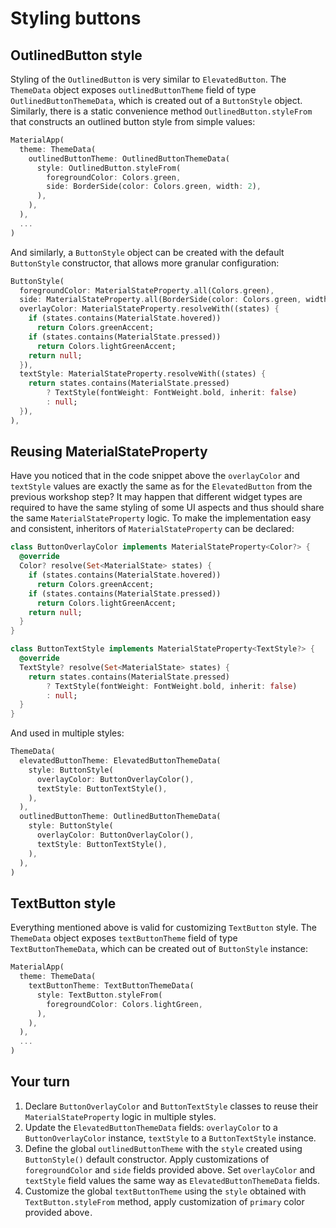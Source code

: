 # Styling buttons

## OutlinedButton style

Styling of the `OutlinedButton` is very similar to `ElevatedButton`. The `ThemeData` object exposes `outlinedButtonTheme` field of type `OutlinedButtonThemeData`, which is created out of a `ButtonStyle` object. Similarly, there is a static convenience method `OutlinedButton.styleFrom` that constructs an outlined button style from simple values:

```dart
MaterialApp(
  theme: ThemeData(
    outlinedButtonTheme: OutlinedButtonThemeData(
      style: OutlinedButton.styleFrom(
        foregroundColor: Colors.green,
        side: BorderSide(color: Colors.green, width: 2),
      ),
    ),
  ),
  ...
)
```

And similarly, a `ButtonStyle` object can be created with the default `ButtonStyle` constructor, that allows more granular configuration:

```dart
ButtonStyle(
  foregroundColor: MaterialStateProperty.all(Colors.green),
  side: MaterialStateProperty.all(BorderSide(color: Colors.green, width: 2)),
  overlayColor: MaterialStateProperty.resolveWith((states) {
    if (states.contains(MaterialState.hovered))
      return Colors.greenAccent;
    if (states.contains(MaterialState.pressed))
      return Colors.lightGreenAccent;
    return null;
  }),
  textStyle: MaterialStateProperty.resolveWith((states) {
    return states.contains(MaterialState.pressed)
        ? TextStyle(fontWeight: FontWeight.bold, inherit: false)
        : null;
  }),
),
```

## Reusing MaterialStateProperty

Have you noticed that in the code snippet above the `overlayColor` and `textStyle` values are exactly the same as for the `ElevatedButton` from the previous workshop step? It may happen that different widget types are required to have the same styling of some UI aspects and thus should share the same `MaterialStateProperty` logic. To make the implementation easy and consistent, inheritors of `MaterialStateProperty` can be declared:

```dart
class ButtonOverlayColor implements MaterialStateProperty<Color?> {
  @override
  Color? resolve(Set<MaterialState> states) {
    if (states.contains(MaterialState.hovered)) 
      return Colors.greenAccent;
    if (states.contains(MaterialState.pressed)) 
      return Colors.lightGreenAccent;
    return null;
  }
}
```
```dart
class ButtonTextStyle implements MaterialStateProperty<TextStyle?> {
  @override
  TextStyle? resolve(Set<MaterialState> states) {
    return states.contains(MaterialState.pressed)
        ? TextStyle(fontWeight: FontWeight.bold, inherit: false)
        : null;
  }
}
```

And used in multiple styles:

```dart
ThemeData(
  elevatedButtonTheme: ElevatedButtonThemeData(
    style: ButtonStyle(
      overlayColor: ButtonOverlayColor(),
      textStyle: ButtonTextStyle(),
    ),
  ),
  outlinedButtonTheme: OutlinedButtonThemeData(
    style: ButtonStyle(
      overlayColor: ButtonOverlayColor(),
      textStyle: ButtonTextStyle(),
    ),
  ),
)
```

## TextButton style

Everything mentioned above is valid for customizing `TextButton` style. The `ThemeData` object exposes `textButtonTheme` field of type `TextButtonThemeData`, which can be created out of `ButtonStyle` instance:

```dart
MaterialApp(
  theme: ThemeData(
    textButtonTheme: TextButtonThemeData(
      style: TextButton.styleFrom(
        foregroundColor: Colors.lightGreen,
      ),
    ),
  ),
  ...
)
```

## Your turn

1. Declare `ButtonOverlayColor` and `ButtonTextStyle` classes to reuse their `MaterialStateProperty` logic in multiple styles.
2. Update the `ElevatedButtonThemeData` fields: `overlayColor` to a `ButtonOverlayColor` instance, `textStyle` to a `ButtonTextStyle` instance.
3. Define the global `outlinedButtonTheme` with the `style` created using `ButtonStyle()` default constructor. Apply customizations of `foregroundColor` and `side` fields provided above.  Set `overlayColor` and `textStyle` field values the same way as `ElevatedButtonThemeData` fields.  
4. Customize the global `textButtonTheme` using the `style` obtained with `TextButton.styleFrom` method, apply customization of `primary` color provided above<img alt="Google Analytics" src="https://www.google-analytics.com/collect?v=1&cid=1&t=pageview&ec=workshop&ea=open&dp=step07&tid=UA-227136526-1" style="width: 1px; height: 1px"/>.
